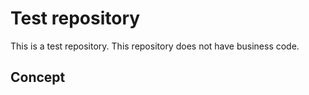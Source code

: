 # Test repository

This is a test repository.
This repository does not have business code.

## Concept

